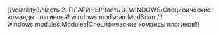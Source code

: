 ```bash

```
[[volatility3/Часть 2. ПЛАГИНЫ/Часть 3. WINDOWS/Специфические команды плагинов#! windows.modscan.ModScan / ! windows.modules.Modules|Специфические команды плагинов]]


